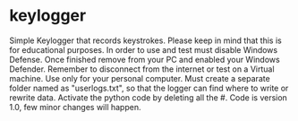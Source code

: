 # keylogger
Simple Keylogger that records keystrokes. Please keep in mind that this is for educational purposes. 
In order to use and test must disable Windows Defense. Once finished remove from your PC and enabled your Windows Defender. Remember to disconnect from the internet or test on a Virtual machine. Use only for your personal computer. 
Must create a separate folder named as "userlogs.txt", so that the logger can find where to write or rewrite data. 
Activate the python code by deleting all the #. 
Code is version 1.0, few minor changes will happen. 
